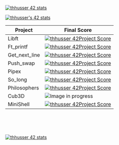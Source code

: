 [![thhusser 42 stats](https://badge42.herokuapp.com/api/stats/thhusser?privacyName=true&darkmode=true)](https://github.com/JaeSeoKim/badge42)

[![thhusser's 42 stats](https://badge42.vercel.app/api/v2/cl2iulrd6005409l758woyo43/stats?cursusId=21&coalitionId=12)](https://github.com/JaeSeoKim/badge42)

| Project         | Final Score                       |
|---------------- | ----------------------------------|
| Libft           |[![thhusser 42Project Score](https://badge42.herokuapp.com/api/project/thhusser/Libft)](https://github.com/JaeSeoKim/badge42)|
| Ft_printf       |[![thhusser 42Project Score](https://badge42.herokuapp.com/api/project/thhusser/ft_printf)](https://github.com/JaeSeoKim/badge42)|
| Get_next_line   |[![thhusser 42Project Score](https://badge42.herokuapp.com/api/project/thhusser/get_next_line)](https://github.com/JaeSeoKim/badge42)|
| Push_swap       |[![thhusser 42Project Score](https://badge42.herokuapp.com/api/project/thhusser/push_swap)](https://github.com/JaeSeoKim/badge42)|
| Pipex           |[![thhusser 42Project Score](https://badge42.herokuapp.com/api/project/thhusser/pipex)](https://github.com/JaeSeoKim/badge42)|
| So_long         |[![thhusser 42Project Score](https://badge42.herokuapp.com/api/project/thhusser/so_long)](https://github.com/JaeSeoKim/badge42)|
| Philosophers    |[![thhusser 42Project Score](https://badge42.herokuapp.com/api/project/thhusser/Philosophers)](https://github.com/JaeSeoKim/badge42)|
| Cub3D           |![Image in progress](https://progress-bar.dev/99/)|
| MiniShell       |[![thhusser 42Project Score](https://badge42.herokuapp.com/api/project/thhusser/minishell)](https://github.com/JaeSeoKim/badge42)|

</br>
</br>
</br>

[![thhusser 42 stats](https://badge42.herokuapp.com/api/stats/thhusser?privacyName=true&darkmode=true&cursus=C%20Piscine)](https://github.com/JaeSeoKim/badge42)


<!--
### Hi there 👋
**thibaut1304/thibaut1304** is a ✨ _special_ ✨ repository because its `README.md` (this file) appears on your GitHub profile.

Here are some ideas to get you started:

- 🔭 I’m currently working on ...
- 🌱 I’m currently learning ...
- 👯 I’m looking to collaborate on ...
- 🤔 I’m looking for help with ...
- 💬 Ask me about ...
- 📫 How to reach me: ...
- 😄 Pronouns: ...
- ⚡ Fun fact: ...
-->
